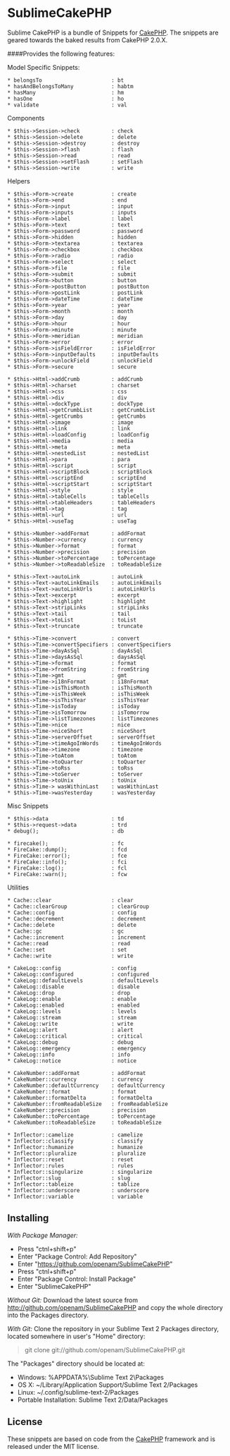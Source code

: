 SublimeCakePHP
=================

Sublime CakePHP is a bundle of Snippets for [CakePHP](http://cakephp.org). The snippets are geared towards the baked results from CakePHP 2.0.X.

####Provides the following features:

Model Specific Snippets:

    * belongsTo                      : bt
    * hasAndBelongsToMany            : habtm
    * hasMany                        : hm
    * hasOne                         : ho
    * validate                       : val

Components

    * $this->Session->check          : check
    * $this->Session->delete         : delete
    * $this->Session->destroy        : destroy
    * $this->Session->flash          : flash
    * $this->Session->read           : read
    * $this->Session->setFlash       : setFlash
    * $this->Session->write          : write

Helpers

    * $this->Form->create            : create
    * $this->Form->end               : end
    * $this->Form->input             : input
    * $this->Form->inputs            : inputs
    * $this->Form->label             : label
    * $this->Form->text              : text
    * $this->Form->password          : password
    * $this->Form->hidden            : hidden
    * $this->Form->textarea          : textarea
    * $this->Form->checkbox          : checkbox
    * $this->Form->radio             : radio
    * $this->Form->select            : select
    * $this->Form->file              : file
    * $this->Form->submit            : submit
    * $this->Form->button            : button
    * $this->Form->postButton        : postButton
    * $this->Form->postLink          : postLink
    * $this->Form->dateTime          : dateTime
    * $this->Form->year              : year
    * $this->Form->month             : month
    * $this->Form->day               : day
    * $this->Form->hour              : hour
    * $this->Form->minute            : minute
    * $this->Form->meridian          : meridian
    * $this->Form->error             : error
    * $this->Form->isFieldError      : isFieldError
    * $this->Form->inputDefaults     : inputDefaults
    * $this->Form->unlockField       : unlockField
    * $this->Form->secure            : secure

    * $this->Html->addCrumb          : addCrumb
    * $this->Html->charset           : charset
    * $this->Html->css               : css
    * $this->Html->div               : div
    * $this->Html->dockType          : dockType
    * $this->Html->getCrumbList      : getCrumbList
    * $this->Html->getCrumbs         : getCrumbs
    * $this->Html->image             : image
    * $this->Html->link              : link
    * $this->Html->loadConfig        : loadConfig
    * $this->Html->media             : media
    * $this->Html->meta              : meta
    * $this->Html->nestedList        : nestedList
    * $this->Html->para              : para
    * $this->Html->script            : script
    * $this->Html->scriptBlock       : scriptBlock
    * $this->Html->scriptEnd         : scriptEnd
    * $this->Html->scriptStart       : scriptStart
    * $this->Html->style             : style
    * $this->Html->tableCells        : tableCells
    * $this->Html->tableHeaders      : tableHeaders
    * $this->Html->tag               : tag
    * $this->Html->url               : url
    * $this->Html->useTag            : useTag

    * $this->Number->addFormat       : addFormat
    * $this->Number->currency        : currency
    * $this->Number->format          : format
    * $this->Number->precision       : precision
    * $this->Number->toPercentage    : toPercentage
    * $this->Number->toReadableSize  : toReadableSize

    * $this->Text->autoLink          : autoLink
    * $this->Text->autoLinkEmails    : autoLinkEmails
    * $this->Text->autoLinkUrls      : autoLinkUrls
    * $this->Text->excerpt           : excerpt
    * $this->Text->highlight         : highlight
    * $this->Text->stripLinks        : stripLinks
    * $this->Text->tail              : tail
    * $this->Text->toList            : toList
    * $this->Text->truncate          : truncate

    * $this->Time->convert           : convert
    * $this->Time->convertSpecifiers : convertSpecifiers
    * $this->Time->dayAsSql          : dayAsSql
    * $this->Time->daysAsSql         : daysAsSql
    * $this->Time->format            : format
    * $this->Time->fromString        : fromString
    * $this->Time->gmt               : gmt
    * $this->Time->i18nFormat        : i18nFormat
    * $this->Time->isThisMonth       : isThisMonth
    * $this->Time->isThisWeek        : isThisWeek
    * $this->Time->isThisYear        : isThisYear
    * $this->Time->isToday           : isToday
    * $this->Time->isTomorrow        : isTomorrow
    * $this->Time->listTimezones     : listTimezones
    * $this->Time->nice              : nice
    * $this->Time->niceShort         : niceShort
    * $this->Time->serverOffset      : serverOffset
    * $this->Time->timeAgoInWords    : timeAgoInWords
    * $this->Time->timezone          : timezone
    * $this->Time->toAtom            : toAtom
    * $this->Time->toQuarter         : toQuarter
    * $this->Time->toRss             : toRss
    * $this->Time->toServer          : toServer
    * $this->Time->toUnix            : toUnix
    * $this->Time-> wasWithinLast    : wasWithinLast
    * $this->Time->wasYesterday      : wasYesterday

Misc Snippets

    * $this->data                    : td
    * $this->request->data           : trd
    * debug();                       : db

    * firecake();                    : fc
    * FireCake::dump();              : fcd
    * FireCake::error();             : fce
    * FireCake::info();              : fci
    * FireCake::log();               : fcl
    * FireCake::warn();              : fcw

Utilities

    * Cache::clear                   : clear
    * Cache::clearGroup              : clearGroup
    * Cache::config                  : config
    * Cache::decrement               : decrement
    * Cache::delete                  : delete
    * Cache::gc                      : gc
    * Cache::increment               : increment
    * Cache::read                    : read
    * Cache::set                     : set
    * Cache::write                   : write

    * CakeLog::config                : config
    * CakeLog::configured            : configured
    * CakeLog::defaultLevels         : defaultLevels
    * CakeLog::disable               : disable
    * CakeLog::drop                  : drop
    * CakeLog::enable                : enable
    * CakeLog::enabled               : enabled
    * CakeLog::levels                : levels
    * CakeLog::stream                : stream
    * CakeLog::write                 : write
    * CakeLog::alert                 : alert
    * CakeLog::critical              : critical
    * CakeLog::debug                 : debug
    * CakeLog::emergency             : emergency
    * CakeLog::info                  : info
    * CakeLog::notice                : notice

    * CakeNumber::addFormat          : addFormat
    * CakeNumber::currency           : currency
    * CakeNumber::defaultCurrency    : defaultCurrency
    * CakeNumber::format             : format
    * CakeNumber::formatDelta        : formatDelta
    * CakeNumber::fromReadableSize   : fromReadableSize
    * CakeNumber::precision          : precision
    * CakeNumber::toPercentage       : toPercentage
    * CakeNumber::toReadableSize     : toReadableSize

    * Inflector::camelize            : camelize
    * Inflector::classify            : classify
    * Inflector::humanize            : humanize
    * Inflector::pluralize           : pluralize
    * Inflector::reset               : reset
    * Inflector::rules               : rules
    * Inflector::singularize         : singularize
    * Inflector::slug                : slug
    * Inflector::tableize            : tablize
    * Inflector::underscore          : underscore
    * Inflector::variable            : variable

Installing
----------

*With Package Manager:*

* Press "ctnl+shift+p"
* Enter "Package Control: Add Repository"
* Enter "https://github.com/openam/SublimeCakePHP"
* Press "ctnl+shift+p"
* Enter "Package Control: Install Package"
* Enter "SublimeCakePHP"

*Without Git:* Download the latest source from http://github.com/openam/SublimeCakePHP and copy the whole directory into the Packages directory.

*With Git:* Clone the repository in your Sublime Text 2 Packages directory, located somewhere in user's "Home" directory:

> git clone git://github.com/openam/SublimeCakePHP.git

The "Packages" directory should be located at:

* Windows:
    %APPDATA%\Sublime Text 2\Packages
* OS X:
    ~/Library/Application Support/Sublime Text 2/Packages
* Linux:
    ~/.config/sublime-text-2/Packages
* Portable Installation:
    Sublime Text 2/Data/Packages

License
-------
These snippets are based on code from the [CakePHP](http://cakephp.org) framework and is released under the MIT license.
